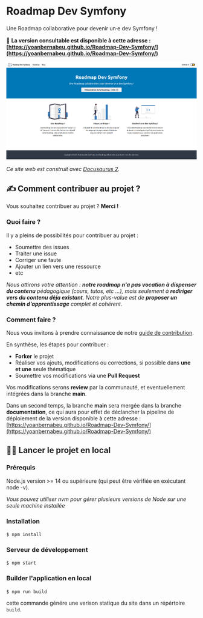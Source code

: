 # Roadmap Dev Symfony

Une Roadmap collaborative pour devenir un⸱e dev Symfony !

👀 **La version consultable est disponible à cette adresse : [https://yoanbernabeu.github.io/Roadmap-Dev-Symfony/](https://yoanbernabeu.github.io/Roadmap-Dev-Symfony/)**

![Capture d'écran](screenshoot.png)

*Ce site web est construit avec [Docusaurus 2](https://docusaurus.io/).*

## ✍ Comment contribuer au projet ?

Vous souhaitez contribuer au projet ? **Merci !**

### Quoi faire ?

Il y a pleins de possibilités pour contribuer au projet :

* Soumettre des issues
* Traiter une issue
* Corriger une faute
* Ajouter un lien vers une ressource
* etc

*Nous attirons votre attention : **notre roadmap n'a pas vocation à dispenser du contenu** pédagogique (cours, tutos, etc ...), mais seulement à **rediriger vers du contenu dèja existant**. Notre plus-value est de **proposer un chemin d'apprentissage** complet et cohérent.*

### Comment faire ?

Nous vous invitons à prendre connaissance de notre [guide de contribution](CONTRIBUTING.md).

En synthèse, les étapes pour contribuer :

* **Forker** le projet
* Réaliser vos ajouts, modifications ou corrections, si possible dans **une et une** seule thématique
* Soumettre vos modifications via une **Pull Request**

Vos modifications serons **review** par la communauté, et eventuellement intégrées dans la branche **main**.

Dans un second temps, la branche **main** sera mergée dans la branche **documentation**, ce qui aura pour effet de déclancher la pipeline de déploiement de la version disponible à cette adresse : [https://yoanbernabeu.github.io/Roadmap-Dev-Symfony/](https://yoanbernabeu.github.io/Roadmap-Dev-Symfony/)

## 🚴‍♀️ Lancer le projet en local

### Prérequis

Node.js version >= 14 ou supérieure (qui peut être vérifiée en exécutant node -v).

*Vous pouvez utiliser nvm pour gérer plusieurs versions de Node sur une seule machine installée*

### Installation

```
$ npm install
```

### Serveur de développement

```
$ npm start
```

### Builder l'application en local

```
$ npm run build
```

cette commande génére une verison statique du site dans un répértoire `build`.